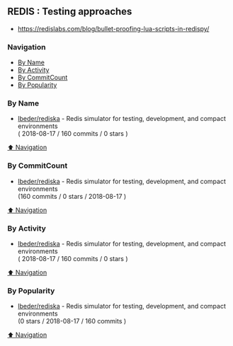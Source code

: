 ## REDIS : Testing approaches

- https://redislabs.com/blog/bullet-proofing-lua-scripts-in-redispy/

### Navigation

- [By Name](#by-name)
- [By Activity](#by-activity)
- [By CommitCount](#by-commitcount)
- [By Popularity](#by-popularity)

### By Name
<!-- PROJECTS_LIST -->
- [lbeder/rediska](https://github.com/lbeder/rediska) - Redis simulator for testing, development, and compact environments <br/> ( 2018-08-17 / 160 commits / 0 stars )
<!-- /PROJECTS_LIST -->

[⬆ Navigation](#navigation)

### By CommitCount
<!-- COMMITCOUNT_LIST -->
- [lbeder/rediska](https://github.com/lbeder/rediska) - Redis simulator for testing, development, and compact environments <br/> (160 commits / 0 stars / 2018-08-17 )
<!-- /COMMITCOUNT_LIST -->
[⬆ Navigation](#navigation)

### By Activity
<!-- ACTIVITY_LIST -->
- [lbeder/rediska](https://github.com/lbeder/rediska) - Redis simulator for testing, development, and compact environments <br/> ( 2018-08-17 / 160 commits / 0 stars )
<!-- /ACTIVITY_LIST -->

[⬆ Navigation](#navigation)

### By Popularity
<!-- POPULARITY_LIST -->
- [lbeder/rediska](https://github.com/lbeder/rediska) - Redis simulator for testing, development, and compact environments <br/> (0 stars / 2018-08-17 / 160 commits )
<!-- /POPULARITY_LIST -->

[⬆ Navigation](#navigation)
